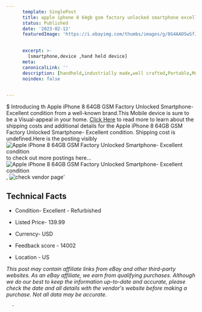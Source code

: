 ```yaml
---
      template: SinglePost
      title: apple iphone 8 64gb gsm factory unlocked smartphone excellent condition
      status: Published
      date: '2023-02-12'
      featuredImage: 'https://i.ebayimg.com/thumbs/images/g/8G4AAOSwSfJdilBO/s-l225.jpg'
       

      excerpt: >-
        [smartphone,device ,hand held device]
      meta:
      canonicalLink: ''
      description: [handheld,industrially made,well crafted,Portable,Mobile,Compact,Convenient,Lightweight,Maneuverable,Man-portable,Miniature,Carriable,Hand-held,Light,Holdable,Transportable,Mobile device,Pocket-sized,On-the-go,Wireless,Cordless,Compact size,Convenient size, smartphone,device ,hand held device]
      noindex: false
      

---
```

$
      Introducing th Apple iPhone 8 64GB GSM Factory Unlocked Smartphone- Excellent condition from a well-known brand.This Mobile device  is sure to be a Visual-appeal in your home. [Click Here](https://www.ebay.com/itm/194293909046?hash=item2d3cd1c636%3Ag%3A8G4AAOSwSfJdilBO&mkevt=1&mkcid=1&mkrid=711-53200-19255-0&campid=%253CePNCampaignId%253E&customid=%253CreferenceId%253E&toolid=10049) to read more to learn about the shipping costs and additional details for the Apple iPhone 8 64GB GSM Factory Unlocked Smartphone- Excellent condition. Shipping cost is undefined.Here is the posting visibly ![Apple iPhone 8 64GB GSM Factory Unlocked Smartphone- Excellent condition](https://i.ebayimg.com/thumbs/images/g/8G4AAOSwSfJdilBO/s-l225.jpg) to check out more postings here... ![Apple iPhone 8 64GB GSM Factory Unlocked Smartphone- Excellent condition](https://i.ebayimg.com/images/g/8G4AAOSwSfJdilBO/s-l1600.jpg), ![check vendor page](https://origin-galleryplus.ebayimg.com/ws/web/194293909046_2_0_1/225x225.jpg,https://origin-galleryplus.ebayimg.com/ws/web/194293909046_3_0_1/225x225.jpg,https://origin-galleryplus.ebayimg.com/ws/web/194293909046_4_0_1/225x225.jpg,https://origin-galleryplus.ebayimg.com/ws/web/194293909046_5_0_1/225x225.jpg)'

      

 ## Technical Facts 



     
      

 - Condition- Excellent - Refurbished 


      

 - Listed Price- 139.99 


      

 - Currency- USD 


      

 - Feedback score - 14002 


      

 - Location - US 


      
      

 *_This post may contain affiliate links from eBay and other third-party websites. As an eBay affiliate, we earn from qualifying purchases. Although we do our best to keep the information up-to-date and accurate, please check the date and all details with the vendor's website before making a purchase. Not all data may be accurate._*




      -
